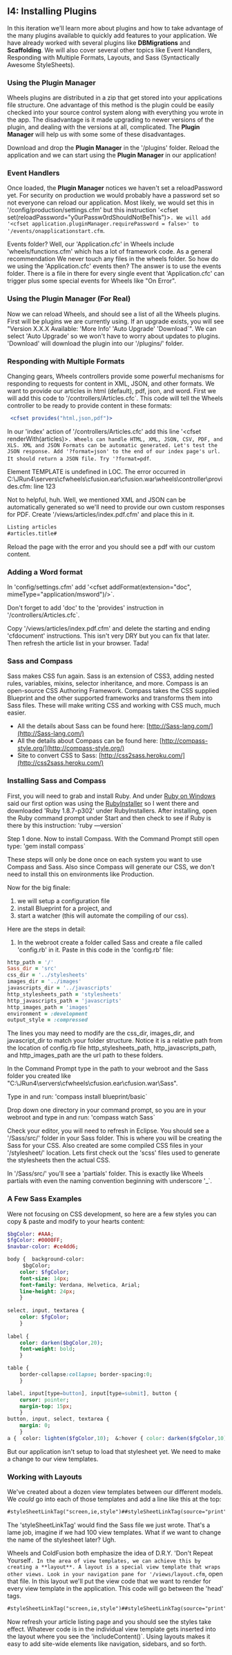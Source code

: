 ## I4: Installing Plugins

In this iteration we'll learn more about plugins and how to take advantage of the many plugins available to quickly add features to your application. We have already worked with several plugins like **DBMigrations** and **Scaffolding**. We will also cover several other topics like Event Handlers, Responding with Multiple Formats, Layouts, and Sass (Syntactically Awesome StyleSheets).

### Using the **Plugin Manager**

Wheels plugins are distributed in a zip that get stored into your applications file structure. One advantage of this method is the plugin could be easily checked into your source control system along with everything you wrote in the app. The disadvantage is it made upgrading to newer versions of the plugin, and dealing with the versions at all, complicated. The **Plugin Manager** will help us with some some of these disadvantages.

Download and drop the **Plugin Manager** in the '/plugins' folder. Reload the application and we can start using the **Plugin Manager** in our application!

### Event Handlers

Once loaded, the **Plugin Manager** notices we haven't set a reloadPassword yet. For security on production we would probably have a password set so not everyone can reload our application. Most likely, we would set this in '/config/production/settings.cfm' but this instruction '<cfset set(reloadPassword="y0urPassw0rdShouldNotBeThis")>`. We will add '<cfset application.pluginManager.requirePassword = false>' to '/events/onapplicationstart.cfm`.

Events folder? Well, our 'Application.cfc' in Wheels include 'wheels/functions.cfm' which has a lot of framework code. As a general recommendation We never touch any files in the wheels folder. So how do we using the 'Application.cfc' events then? The answer is to use the events folder. There is a file in there for every single event that 'Application.cfc' can trigger plus some special events for Wheels like "On Error".

### Using the **Plugin Manager** (For Real)

Now we can reload Wheels, and should see a list of all the Wheels plugins. First will be plugins we are currently using. If an upgrade exists, you will see "Version X.X.X Available: 'More Info' 'Auto Upgrade' 'Download`". We can select 'Auto Upgrade' so we won't have to worry about updates to plugins. 'Download' will download the plugin into our '/plugins/' folder.

### Responding with Multiple Formats

Changing gears, Wheels controllers provide some powerful mechanisms for responding to requests for content in XML, JSON, and other formats. We want to provide our articles in html (default), pdf, json, and word. First we will add this code to '/controllers/Articles.cfc`. This code will tell the Wheels controller to be ready to provide content in these formats:

```cfm
 <cfset provides("html,json,pdf")>
```

In our 'index' action of '/controllers/Articles.cfc' add this line '<cfset renderWith(articles)>`. Wheels can handle HTML, XML, JSON, CSV, PDF, and XLS. XML and JSON Formats can be automatic generated. Let's test the JSON response. Add '?format=json' to the end of our index page's url. It should return a JSON file. Try '?format=pdf`.

Element TEMPLATE is undefined in LOC. The error occurred in C:\\JRun4\\servers\\cfwheels\\cfusion.ear\\cfusion.war\\wheels\\controller\\provides.cfm: line 123

Not to helpful, huh. Well, we mentioned XML and JSON can be automatically generated so we'll need to provide our own custom responses for PDF. Create '/views/articles/index.pdf.cfm' and place this in it.

```cfm
Listing articles     
#articles.title#
```

Reload the page with the error and you should see a pdf with our custom content.

### Adding a Word format

In 'config/settings.cfm' add '<cfset addFormat(extension="doc", mimeType="application/msword")/>`.

Don't forget to add 'doc' to the 'provides' instruction in '/controllers/Articles.cfc`.

Copy '/views/articles/index.pdf.cfm' and delete the starting and ending 'cfdocument' instructions. This isn't very DRY but you can fix that later. Then refresh the article list in your browser. Tada!

### Sass and Compass

Sass makes CSS fun again. Sass is an extension of CSS3, adding nested rules, variables, mixins, selector inheritance, and more. Compass is an open-source CSS Authoring Framework. Compass takes the CSS supplied Blueprint and the other supported frameworks and transforms them into Sass files. These will make writing CSS and working with CSS much, much easier.

-   All the details about Sass can be found here: [http://Sass-lang.com/](http://Sass-lang.com/)
-   All the details about Compass can be found here: [http://compass-style.org/](http://compass-style.org/)
-   Site to convert CSS to Sass: [http://css2sass.heroku.com/](http://css2sass.heroku.com/)

### Installing Sass and Compass

First, you will need to grab and install Ruby. And under [Ruby on Windows](http://www.ruby-lang.org/en/downloads/) said our first option was using the [RubyInstaller](http://rubyinstaller.org/downloads/) so I went there and downloaded 'Ruby 1.8.7-p302' under RubyInstallers. After installing, open the Ruby command prompt under Start and then check to see if Ruby is there by this instruction: 'ruby —version`

Step 1 done. Now to install Compass. With the Command Prompt still open type: 'gem install compass`

These steps will only be done once on each system you want to use Compass and Sass. Also since Compass will generate our CSS, we don't need to install this on environments like Production.

Now for the big finale:

1) we will setup a configuration file
2) install Blueprint for a project, and
3) start a watcher (this will automate the compiling of our css).

Here are the steps in detail:

1) In the webroot create a folder called Sass and create a file called 'config.rb' in it. Paste in this code in the 'config.rb' file:

```ruby
http_path = '/'
Sass_dir = 'src'
css_dir = '../stylesheets'
images_dir = '../images'
javascripts_dir = '../javascripts'
http_stylesheets_path = 'stylesheets'
http_javascripts_path = 'javascripts'
http_images_path = 'images'
environment = :development
output_style = :compressed
```

The lines you may need to modify are the css\_dir, images\_dir, and javascript\_dir to match your folder structure. Notice it is a relative path from the location of config.rb file http\_stylesheets\_path, http\_javascripts\_path, and http\_images\_path are the url path to these folders.

In the Command Prompt type in the path to your webroot and the Sass folder you created like "C:\\JRun4\\servers\\cfwheels\\cfusion.ear\\cfusion.war\\Sass".

Type in and run: 'compass install blueprint/basic`

Drop down one directory in your command prompt, so you are in your webroot and type in and run: 'compass watch Sass`

Check your editor, you will need to refresh in Eclipse. You should see a '/Sass/src/' folder in your Sass folder. This is where you will be creating the Sass for your CSS. Also created are some compiled CSS files in your '/stylesheet/' location. Lets first check out the 'scss' files used to generate the stylesheets then the actual CSS.

In '/Sass/src/' you'll see a 'partials' folder. This is exactly like Wheels partials with even the naming convention beginning with underscore '_`.

### A Few Sass Examples

Were not focusing on CSS development, so here are a few styles you can copy & paste and modify to your hearts content:

```Sass
$bgColor: #AAA;
$fgColor: #0000FF;
$navbar-color: #ce4dd6;

body {  background-color:
	 $bgColor;  
	color: $fgColor;  
	font-size: 14px;   
	font-family: Verdana, Helvetica, Arial;  
	line-height: 24px;
	}
	
select, input, textarea {  
	color: $fgColor;
	}
	
label { 
	color: darken($bgColor,20);
	font-weight: bold;
	}

table { 
	border-collapse:collapse; border-spacing:0; 
	}

label, input[type=button], input[type=submit], button { 
	cursor: pointer; 
	margin-top: 15px; 
	}
button, input, select, textarea { 
	margin: 0; 
	}
a {  color: lighten($fgColor,10);  &:hover { color: darken($fgColor,10);            text-decoration: none }  &:visited { color: darken($fgColor,10); }}h1, h2, h3, h4, h5 {  color: darken($bgColor,20);  padding-bottom: 10px;}h1 { font-size: 2.6em; border-bottom: 1px solid $navbar-color; font-weight: bold; width: 80%; }h2 { font-size: 2.2em; border-bottom: 1px solid $navbar-color; width: 80%; }h3 { font-size: 1.8em; margin-top: 10px; }h4 { font-size: 1.4em; }h5 { font-size: 1.0em; }ul, ol { margin-left: 1.8em; }ol { list-style-type: decimal; }#container {  width: 75%;  margin: 0 auto;  background: #fff;  padding: 20px 40px;  border: solid 1px black;  margin-top: 20px;}#content {  clear: both;  padding-top: 20px;}#navbar {  width: 80%;  height: 23px;  border: 1px solid $navbar-color;  ul, ol { margin-left: 5px; }  li {    float: left;    padding-right: 15px;    margin: 0px;    a { font-weight: bold; }  }}.comment {  border-bottom: 1px solid $navbar-color;   width: 80%;}
```

But our application isn't setup to load that stylesheet yet. We need to make a change to our view templates.

### Working with Layouts

We've created about a dozen view templates between our different models. We *could* go into each of those templates and add a line like this at the top:

```cfm
#styleSheetLinkTag("screen,ie,style")##styleSheetLinkTag(source="print", media="print")#
```

The 'styleSheetLinkTag' would find the Sass file we just wrote. That's a lame job, imagine if we had 100 view templates. What if we want to change the name of the stylesheet later? Ugh.

Wheels and ColdFusion both emphasize the idea of D.R.Y. 'Don't Repeat Yourself`. In the area of view templates, we can achieve this by creating a **layout**. A layout is a special view template that wraps other views. Look in your navigation pane for '/views/layout.cfm`, open that file. In this layout we'll put the view code that we want to render for every view template in the application. This code will go between the 'head' tags.

```cfm
#styleSheetLinkTag("screen,ie,style")##styleSheetLinkTag(source="print", media="print")#
```

Now refresh your article listing page and you should see the styles take effect. Whatever code is in the individual view template gets inserted into the layout where you see the 'includeContent()`. Using layouts makes it easy to add site-wide elements like navigation, sidebars, and so forth.